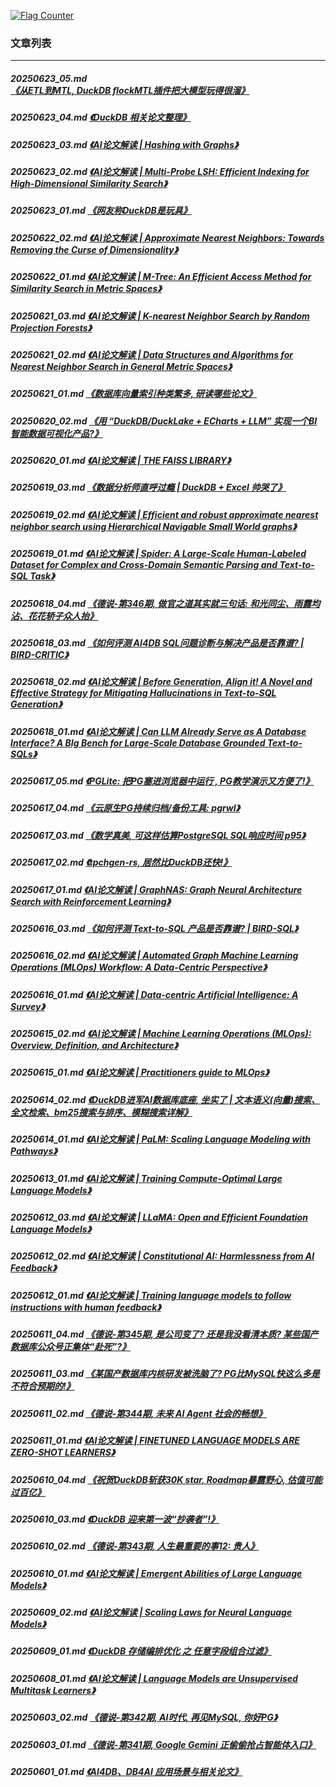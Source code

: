 <a rel="nofollow" href="http://info.flagcounter.com/h9V1"  ><img src="http://s03.flagcounter.com/count/h9V1/bg_FFFFFF/txt_000000/border_CCCCCC/columns_2/maxflags_12/viewers_0/labels_0/pageviews_0/flags_0/"  alt="Flag Counter"  border="0"  ></a>  
  
### 文章列表  
----  
##### 20250623_05.md   [《从ETL到MTL, DuckDB flockMTL插件把大模型玩得很溜》](20250623_05.md)  
##### 20250623_04.md   [《DuckDB 相关论文整理》](20250623_04.md)  
##### 20250623_03.md   [《AI论文解读 | Hashing with Graphs》](20250623_03.md)  
##### 20250623_02.md   [《AI论文解读 | Multi-Probe LSH: Efficient Indexing for High-Dimensional Similarity Search》](20250623_02.md)  
##### 20250623_01.md   [《网友称DuckDB是玩具》](20250623_01.md)  
##### 20250622_02.md   [《AI论文解读 | Approximate Nearest Neighbors: Towards Removing the Curse of Dimensionality》](20250622_02.md)  
##### 20250622_01.md   [《AI论文解读 | M-Tree: An Efficient Access Method for Similarity Search in Metric Spaces》](20250622_01.md)  
##### 20250621_03.md   [《AI论文解读 | K-nearest Neighbor Search by Random Projection Forests》](20250621_03.md)  
##### 20250621_02.md   [《AI论文解读 | Data Structures and Algorithms for Nearest Neighbor Search in General Metric Spaces》](20250621_02.md)  
##### 20250621_01.md   [《数据库向量索引种类繁多, 研读哪些论文》](20250621_01.md)  
##### 20250620_02.md   [《用 “DuckDB/DuckLake + ECharts + LLM” 实现一个BI智能数据可视化产品?》](20250620_02.md)  
##### 20250620_01.md   [《AI论文解读 | THE FAISS LIBRARY》](20250620_01.md)  
##### 20250619_03.md   [《数据分析师直呼过瘾 | DuckDB + Excel 帅哭了》](20250619_03.md)  
##### 20250619_02.md   [《AI论文解读 | Efficient and robust approximate nearest neighbor search using Hierarchical Navigable Small World graphs》](20250619_02.md)  
##### 20250619_01.md   [《AI论文解读 | Spider: A Large-Scale Human-Labeled Dataset for Complex and Cross-Domain Semantic Parsing and Text-to-SQL Task》](20250619_01.md)  
##### 20250618_04.md   [《德说-第346期, 做官之道其实就三句话: 和光同尘、雨露均沾、花花轿子众人抬》](20250618_04.md)  
##### 20250618_03.md   [《如何评测 AI4DB SQL问题诊断与解决产品是否靠谱? | BIRD-CRITIC》](20250618_03.md)  
##### 20250618_02.md   [《AI论文解读 | Before Generation, Align it! A Novel and Effective Strategy for Mitigating Hallucinations in Text-to-SQL Generation》](20250618_02.md)  
##### 20250618_01.md   [《AI论文解读 | Can LLM Already Serve as A Database Interface? A BIg Bench for Large-Scale Database Grounded Text-to-SQLs》](20250618_01.md)  
##### 20250617_05.md   [《PGLite: 把PG塞进浏览器中运行 , PG教学演示又方便了!》](20250617_05.md)  
##### 20250617_04.md   [《云原生PG持续归档/备份工具: pgrwl》](20250617_04.md)  
##### 20250617_03.md   [《数学真美, 可这样估算PostgreSQL SQL响应时间 p95》](20250617_03.md)  
##### 20250617_02.md   [《tpchgen-rs, 居然比DuckDB还快!》](20250617_02.md)  
##### 20250617_01.md   [《AI论文解读 | GraphNAS: Graph Neural Architecture Search with Reinforcement Learning》](20250617_01.md)  
##### 20250616_03.md   [《如何评测 Text-to-SQL 产品是否靠谱? | BIRD-SQL》](20250616_03.md)  
##### 20250616_02.md   [《AI论文解读 | Automated Graph Machine Learning Operations (MLOps) Workflow: A Data-Centric Perspective》](20250616_02.md)  
##### 20250616_01.md   [《AI论文解读 | Data-centric Artificial Intelligence: A Survey》](20250616_01.md)  
##### 20250615_02.md   [《AI论文解读 | Machine Learning Operations (MLOps): Overview, Definition, and Architecture》](20250615_02.md)  
##### 20250615_01.md   [《AI论文解读 | Practitioners guide to MLOps》](20250615_01.md)  
##### 20250614_02.md   [《DuckDB进军AI数据库底座, 坐实了 | 文本语义(向量)搜索、全文检索、bm25搜索与排序、模糊搜索详解》](20250614_02.md)  
##### 20250614_01.md   [《AI论文解读 | PaLM: Scaling Language Modeling with Pathways》](20250614_01.md)  
##### 20250613_01.md   [《AI论文解读 | Training Compute-Optimal Large Language Models》](20250613_01.md)  
##### 20250612_03.md   [《AI论文解读 | LLaMA: Open and Efficient Foundation Language Models》](20250612_03.md)  
##### 20250612_02.md   [《AI论文解读 | Constitutional AI: Harmlessness from AI Feedback》](20250612_02.md)  
##### 20250612_01.md   [《AI论文解读 | Training language models to follow instructions with human feedback》](20250612_01.md)  
##### 20250611_04.md   [《德说-第345期, 是公司变了? 还是我没看清本质? 某些国产数据库公众号正集体“赴死”?》](20250611_04.md)  
##### 20250611_03.md   [《某国产数据库内核研发被洗脑了? PG比MySQL快这么多是不符合预期的!》](20250611_03.md)  
##### 20250611_02.md   [《德说-第344期, 未来 AI Agent 社会的畅想》](20250611_02.md)  
##### 20250611_01.md   [《AI论文解读 | FINETUNED LANGUAGE MODELS ARE ZERO-SHOT LEARNERS》](20250611_01.md)  
##### 20250610_04.md   [《祝贺DuckDB斩获30K star, Roadmap暴露野心, 估值可能过百亿》](20250610_04.md)  
##### 20250610_03.md   [《DuckDB 迎来第一波“抄袭者”!》](20250610_03.md)  
##### 20250610_02.md   [《德说-第343期, 人生最重要的事12: 贵人》](20250610_02.md)  
##### 20250610_01.md   [《AI论文解读 | Emergent Abilities of Large Language Models》](20250610_01.md)  
##### 20250609_02.md   [《AI论文解读 | Scaling Laws for Neural Language Models》](20250609_02.md)  
##### 20250609_01.md   [《DuckDB 存储编排优化 之 任意字段组合过滤》](20250609_01.md)  
##### 20250608_01.md   [《AI论文解读 | Language Models are Unsupervised Multitask Learners》](20250608_01.md)  
##### 20250603_02.md   [《德说-第342期, AI时代, 再见MySQL, 你好PG》](20250603_02.md)  
##### 20250603_01.md   [《德说-第341期, Google Gemini 正偷偷抢占智能体入口》](20250603_01.md)  
##### 20250601_01.md   [《AI4DB、DB4AI 应用场景与相关论文》](20250601_01.md)  
